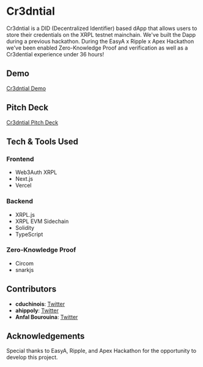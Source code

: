 # Cr3dntial

Cr3dntial is a DID (Decentralized Identifier) based dApp that allows users to store their credentials on the XRPL testnet mainchain. 
We've built the Dapp during a previous hackathon.
During the EasyA x Ripple x Apex Hackathon we've been enabled Zero-Knowledge Proof and verification as well as a Cr3dential experience under 36 hours!

## Demo

[Cr3dntial Demo](https://apex-hackathon.vercel.app/)

## Pitch Deck

[Cr3dntial Pitch Deck](https://www.canva.com/design/DAGHnENTuEQ/4r1paJK14WqhpXwgjDTr2A/edit?utm_content=DAGHnENTuEQ&utm_campaign=designshare&utm_medium=link2&utm_source=sharebutton)

## Tech & Tools Used

### Frontend
- Web3Auth XRPL
- Next.js
- Vercel

### Backend
- XRPL.js
- XRPL EVM Sidechain
- Solidity
- TypeScript

### Zero-Knowledge Proof
- Circom
- snarkjs

## Contributors
- **cduchinois**: [Twitter](https://x.com/cduchinois)
- **ahippoly**: [Twitter](https://x.com/Azioth_)
- **Anfal Bourouina**: [Twitter](https://x.com/anfel_fullah)

## Acknowledgements
Special thanks to EasyA, Ripple, and Apex Hackathon for the opportunity to develop this project.
